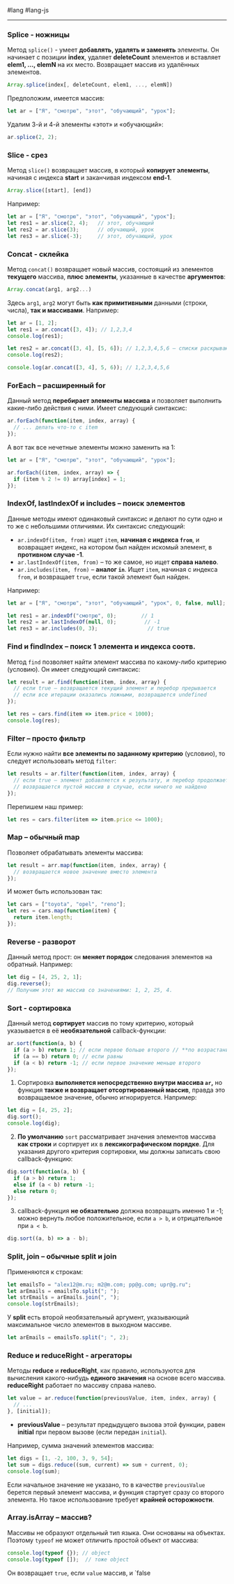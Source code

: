 #lang #lang-js

---
### **Splice - ножницы**

Метод `splice()` - умеет **добавлять, удалять и заменять** элементы. Он начинает с позиции **index**, удаляет **deleteCount** элементов и вставляет **elem1, ..., elemN** на их место. Возвращает массив из удалённых элементов.

```javascript
Array.splice(index[, deleteCount, elem1, ..., elemN])
```

Предположим, имеется массив:

```javascript
let ar = ["Я", "смотрю", "этот", "обучающий", "урок"];
```

Удалим 3-й и 4-й элементы «этот» и «обучающий»:

```javascript
ar.splice(2, 2);
```

### **Slice - срез**

Метод `slice()` возвращает массив, в который **копирует элементы**, начиная с индекса **start** и заканчивая индексом **end-1**.

```javascript
Array.slice([start], [end])
```

Например:

```javascript
let ar = ["Я", "смотрю", "этот", "обучающий", "урок"];
let res1 = ar.slice(2, 4);   // этот, обучающий
let res2 = ar.slice(3);      // обучающий, урок
let res3 = ar.slice(-3);     // этот, обучающий, урок
```

### **Concat - склейка**

Метод `concat()` возвращает новый массив, состоящий из элементов **текущего** массива, **плюс элементы**, указанные в качестве **аргументов**:

```javascript
Array.concat(arg1, arg2...)
```

Здесь `arg1`, `arg2` могут быть **как примитивными** данными (строки, числа), **так и массивами**. Например:

```javascript
let ar = [1, 2];
let res1 = ar.concat([3, 4]); // 1,2,3,4
console.log(res1);

let res2 = ar.concat([3, 4], [5, 6]); // 1,2,3,4,5,6 – списки раскрываются до примитивов, а объекты копируют ссылку в новый массив
console.log(res2);

console.log(ar.concat([3, 4], 5, 6)); // 1,2,3,4,5,6
```

### **ForEach – расширенный for**

Данный метод **перебирает элементы массива** и позволяет выполнить какие-либо действия с ними. Имеет следующий синтаксис:

```javascript
ar.forEach(function(item, index, array) {
  // ... делать что-то с item
});
```

А вот так все нечетные элементы можно заменить на 1:

```javascript
let ar = ["Я", "смотрю", "этот", "обучающий", "урок"];

ar.forEach((item, index, array) => {
  if (item % 2 != 0) array[index] = 1;
});
```

### **IndexOf, lastIndexOf и includes – поиск элементов**

Данные методы имеют одинаковый синтаксис и делают по сути одно и то же с небольшими отличиями. Их синтаксис следующий:

- `ar.indexOf(item, from)` ищет `item`, **начиная с индекса `from`**, и возвращает индекс, на котором был найден искомый элемент, в **противном случае -1**.
- `ar.lastIndexOf(item, from)` – то же самое, но ищет **справа налево**.
- `ar.includes(item, from)` – **аналог `in`**. Ищет `item`, начиная с индекса `from`, и возвращает `true`, если такой элемент был найден.

Например:

```javascript
let ar = ["Я", "смотрю", "этот", "обучающий", "урок", 0, false, null];

let res1 = ar.indexOf("смотрю", 0);        // 1
let res2 = ar.lastIndexOf(null, 0);         // -1
let res3 = ar.includes(0, 3);                // true
```

### **Find и findIndex – поиск 1 элемента и индекса соотв.**

Метод `find` позволяет найти элемент массива по какому-либо критерию (условию). Он имеет следующий синтаксис:

```javascript
let result = ar.find(function(item, index, array) {
  // если true – возвращается текущий элемент и перебор прерывается
  // если все итерации оказались ложными, возвращается undefined
});
```

```javascript
let res = cars.find(item => item.price < 1000);
console.log(res);
```

### **Filter – просто фильтр**

Если нужно найти **все элементы по заданному критерию** (условию), то следует использовать метод `filter`:

```javascript
let results = ar.filter(function(item, index, array) {
  // если true – элемент добавляется к результату, и перебор продолжается
  // возвращается пустой массив в случае, если ничего не найдено
});
```

Перепишем наш пример:

```javascript
let res = cars.filter(item => item.price <= 1000);
```

### **Map – обычный map**

Позволяет обрабатывать элементы массива:

```javascript
let result = arr.map(function(item, index, array) {
  // возвращается новое значение вместо элемента
});
```

И может быть использован так:

```javascript
let cars = ["toyota", "opel", "reno"];
let res = cars.map(function(item) {
  return item.length;
});
```

### **Reverse - разворот**

Данный метод прост: он **меняет порядок** следования элементов на обратный. Например:

```javascript
let dig = [4, 25, 2, 1];
dig.reverse();
// Получим этот же массив со значениями: 1, 2, 25, 4.
```

### **Sort - сортировка**

Данный метод **сортирует** массив по тому критерию, который указывается в её **необязательной** callback-функции:

```javascript
ar.sort(function(a, b) {
  if (a > b) return 1; // если первое больше второго // **по возрастанию**
  if (a == b) return 0; // если равны
  if (a < b) return -1; // если первое значение меньше второго
});
```

1. Сортировка **выполняется непосредственно внутри массива `ar`,** но функция **также и возвращает отсортированный массив**, правда это возвращаемое значение, обычно игнорируется. Например:

```javascript
let dig = [4, 25, 2];
dig.sort();
console.log(dig);
```

2. **По умолчанию** `sort` рассматривает значения элементов массива **как строки** и сортирует их в **лексикографическом порядке**. Для указания другого критерия сортировки, мы должны записать свою callback-функцию:

```javascript
dig.sort(function(a, b) {
  if (a > b) return 1;
  else if (a < b) return -1;
  else return 0;
});
```

3. callback-функция **не обязательно** должна возвращать именно 1 и -1; можно вернуть любое положительное, если `a > b`, и отрицательное при `a < b`.

```javascript
dig.sort((a, b) => a - b);
```

### **Split, join – обычные split и join**

Применяются к строкам:

```javascript
let emailsTo = "alex12@m.ru; m2@m.com; pp@g.com; upr@g.ru";
let arEmails = emailsTo.split("; ");
let strEmails = arEmails.join(", ");
console.log(strEmails);
```

У **split** есть второй необязательный аргумент, указывающий максимальное число элементов в выходном массиве.

```javascript
let arEmails = emailsTo.split("; ", 2);
```

### **Reduce и reduceRight - агрегаторы**

Методы **reduce** и **reduceRight**, как правило, используются для вычисления какого-нибудь **единого значения** на основе всего массива. **reduceRight** работает по массиву справа налево.

```javascript
let value = ar.reduce(function(previousValue, item, index, array) {
  // ...
}, [initial]);
```

- **previousValue** – результат предыдущего вызова этой функции, равен **initial** при первом вызове (если передан `initial`).

Например, сумма значений элементов массива:

```javascript
let digs = [1, -2, 100, 3, 9, 54];
let sum = digs.reduce((sum, current) => sum + current, 0);
console.log(sum);
```

Если начальное значение не указано, то в качестве `previousValue` берется первый элемент массива, и функция стартует сразу со второго элемента. Но такое использование требует **крайней осторожности**.

### **Array.isArray – массив?**

Массивы не образуют отдельный тип языка. Они основаны на объектах. Поэтому `typeof` не может отличить простой объект от массива:

```javascript
console.log(typeof {}); // object
console.log(typeof []);  // тоже object
```

Он возвращает `true`, если `value` массив, и `false
